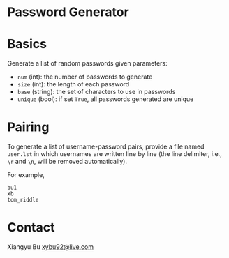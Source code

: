 Password Generator
==================

Basics
======
Generate a list of random passwords given parameters:
 * `num` (int): the number of passwords to generate
 * `size` (int): the length of each password
 * `base` (string): the set of characters to use in passwords
 * `unique` (bool): if set `True`, all passwords generated are unique

Pairing
=======
To generate a list of username-password pairs, provide
a file named `user.lst` in which usernames are written line by line (the
line delimiter, i.e., `\r` and `\n`, will be removed automatically).

For example, 

```
bu1
xb
tom_riddle
```

Contact
==========
Xiangyu Bu <xybu92@live.com>